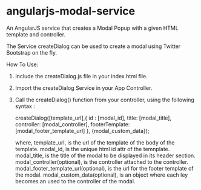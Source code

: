 angularjs-modal-service
=======================

An AngularJS service that creates a Modal Popup with a given HTML template and controller.

The Service createDialog can be used to create a modal using Twitter Bootstrap on the fly.

How To Use:

1. Include the createDialog.js file in your index.html file.
2. Import the createDialog Service in your App Controller.
3. Call the createDialog() function from your controller, using the following syntax : 
	
	createDialog([template_url],{
		id : [modal_id],
		title: [modal_title],
		controller: [modal_controller],
		footerTemplate: [modal_footer_template_url]
	}, {modal_custom_data});

	where, 
		template_url, is the url of the template of the body of the template.
		modal_id, is the unique html id attr of the temnplate.
		modal_title, is the title of the modal to be displayed in its header section.
		modal_controller(optional), is the controller attached to the controller. 
		modal_footer_template_url(optional), is the url for the footer template of the modal.
		modal_custom_data(optional), is an object where each ley becomes an used to the controller of the modal.
